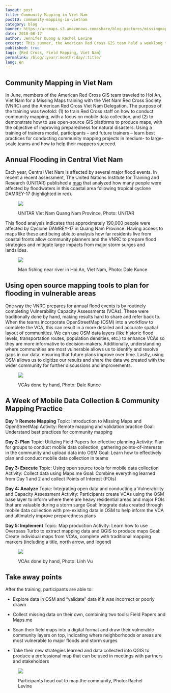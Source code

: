 ```yaml
---
layout: post
title: Community Mapping in Viet Nam
postID: community-mapping-in-vietnam
category: blog
banner: https://arcmaps.s3.amazonaws.com/share/blog-pictures/missingmaps-blog_20180815_banner.png
date: 2018-08-17
author: Jennifer Duong & Rachel Levine
excerpt: This summer, the American Red Cross GIS team held a weeklong training for the Viet Nam Red Cross Society (VNRC) and the American Red Cross Viet Nam Delegation to cover mobile data collection and community mapping best practices. Interested in hosting your own community mapping trip or just curious? Learn more about our training and agenda here.
published: true
tags: [Red Cross, Field Mapping, Viet Nam]
permalink: /blog/:year/:month/:day/:title/
lang: en
---
```


## Community Mapping in Viet Nam

In June, members of the American Red Cross GIS team traveled to Hoi An, Viet Nam for a Missing Maps training with the Viet Nam Red Cross Society (VNRC) and the American Red Cross Viet Nam Delegation. The purpose of the training was twofold: (1) to train Red Cross staff on how to conduct community mapping, with a focus on mobile data collection, and (2) to demonstrate how to use open-source GIS platforms to produce maps, with the objective of improving preparedness for natural disasters. Using a training of trainers model, participants – and future trainers – learn best practices for conducting community mapping projects in medium- to large-scale teams and how to help their mappers succeed. 

## Annual Flooding in Central Viet Nam

Each year, Central Viet Nam is affected by several major flood events. In recent a recent assessment, The United Nations Institute for Training and Research (UNITAR) published a [map](http://unosat-maps.web.cern.ch/unosat-maps/VN/FL20171106VNM/UNOSAT_A3_FL20171106VNM_QuangNam_Portrait.pdf) that analyzed how many people were  affected by floodwaters in this coastal area following tropical cyclone DAMREY-17 (highlighted in red).

<figure>
<img src="https://arcmaps.s3.amazonaws.com/share/blog-pictures/missingmaps-blog_20180815_map.jpg">
<p class="caption">UNITAR Viet Nam Quang Nam Province, Photo: UNITAR</p>
</figure>

This flood analysis indicates that approximately 190,000 people were affected by Cyclone DAMREY-17 in Quang Nam Province. Having access to maps like these and being able to analysis how far residents live from coastal fronts allow community planners and the VNRC to prepare flood strategies and mitigate large impacts from major storm surges and landslides. 

<figure>
<img src="https://arcmaps.s3.amazonaws.com/share/blog-pictures/missingmaps-blog_20180815_fisherman.jpg">
<p class="caption">Man fishing near river in Hoi An, Viet Nam, Photo: Dale Kunce</p>
</figure>

## Using open source mapping tools to plan for flooding in vulnerable areas

One way the VNRC prepares for annual flood events is by routinely completing Vulnerability Capacity Assessments (VCAs). These were traditionally done by hand, making results hard to share and refer back to.  When the teams incorporate OpenStreetMap (OSM) into a workflow to complete the VCA, this can result in a more detailed and accurate spatial layout of communities. We can use OSM data layers (like historic flood levels, transportation routes, population densities, etc.) to enhance VCAs so they are more informative to decision-makers. Additionally, understanding where communities are most vulnerable allows us to identify and resolve gaps in our data, ensuring that future plans improve over time. Lastly, using OSM allows us to digitize our results and share the data we created with the wider community for further discussions and improvements.

<figure>
<img src="https://arcmaps.s3.amazonaws.com/share/blog-pictures/missingmaps-blog_20180815_VCA.jpg">
<p class="caption">VCAs done by hand, Photo: Dale Kunce</p>
</figure>

## A Week of Mobile Data Collection & Community Mapping Practice

**Day 1: Remote Mapping**
Topic: Introduction to Missing Maps and OpenStreetMap
Activity: Remote mapping and validation practice
Goal: Understand best practices for community mapping

**Day 2: Plan**
Topic: Utilizing Field Papers for effective planning
Activity: Plan for groups to conduct mobile data collection, gathering points-of-interests in the community and upload data into OSM
Goal: Learn how to effectively plan and conduct mobile data collection in teams

**Day 3: Execute**
Topic: Using open source tools for mobile data collection
Activity: Collect data using Maps.me
Goal: Combine everything learned from Day 1 and 2 and collect Points of Interest (POIs)

**Day 4: Analyze**
Topic: Integrating open data and conducting a Vulnerability and Capacity Assessment
Activity: Participants create VCAs using the OSM base layer to inform where there are heavy residential areas and major POIs that are valuable during a storm surge
Goal: Integrate data created through mobile data collection with pre-existing data in OSM to help inform the VCA and ultimately improve preparedness plans

**Day 5: Implement**
Topic: Map production 
Activity: Learn how to use Overpass Turbo to extract mapping data and QGIS to produce maps
Goal: Create individual maps from VCAs, complete with traditional mapping markers (including a title, north arrow, and legend)

<figure>
<img src="https://arcmaps.s3.amazonaws.com/share/blog-pictures/missingmaps-blog_20180815_volunteerthinking.jpg">
<p class="caption">VCAs done by hand, Photo: Linh Vu</p>
</figure>

## Take away points 

After the training, participants are able to:

- Explore data in OSM and “validate” data if it was incorrect or poorly drawn

- Collect missing data on their own, combining two tools: Field Papers and Maps.me

- Scan their field maps into a digital format and draw their vulnerable community layers on top, indicating where neighborhoods or areas are most vulnerable to major floods and storm surges 

- Take their new strategies learned and data collected into QGIS to produce a professional map that can be used in meetings with partners and stakeholders

<figure>
<img src="https://arcmaps.s3.amazonaws.com/share/blog-pictures/missingmaps-blog_20180815_hoianstreet.jpg">
<p class="caption">Participants head out to map the community, Photo: Rachel Levine</p>
</figure>
